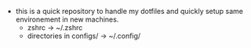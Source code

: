 - this is a quick repository to handle my dotfiles and quickly setup same environement in new machines.
  - zshrc -> ~/.zshrc
  - directories in configs/ -> ~/.config/

